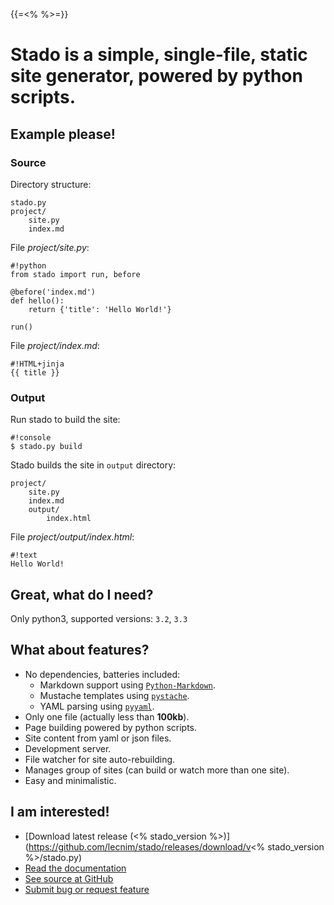 {{=<% %>=}}



Stado is a simple, single-file, static site generator, powered by python scripts.
=================================================================================


Example please!
---------------

### Source ###

Directory structure:

    stado.py
    project/
        site.py
        index.md

File *project/site.py*:

    #!python
    from stado import run, before

    @before('index.md')
    def hello():
        return {'title': 'Hello World!'}

    run()

File *project/index.md*:

    #!HTML+jinja
    {{ title }}

### Output ###
Run stado to build the site:

    #!console
    $ stado.py build

Stado builds the site in `output` directory:

    project/
        site.py
        index.md
        output/
            index.html

File *project/output/index.html*:

    #!text
    Hello World!



Great, what do I need?
----------------------

Only python3, supported versions: `3.2`, `3.3`

What about features?
--------------------

- No dependencies, batteries included:
    - Markdown support using [`Python-Markdown`](https://github.com/waylan/Python-Markdown).
    - Mustache templates using [`pystache`](https://github.com/defunkt/pystache).
    - YAML parsing using [`pyyaml`](https://github.com/yaml/pyyaml).
- Only one file (actually less than **100kb**).
- Page building powered by python scripts.
- Site content from yaml or json files.
- Development server.
- File watcher for site auto-rebuilding.
- Manages group of sites (can build or watch more than one site).
- Easy and minimalistic.

I am interested!
-----------

- [Download latest release (<% stado_version %>)](https://github.com/lecnim/stado/releases/download/v<% stado_version %>/stado.py)
- [Read the documentation](docs)
- [See source at GitHub](https://github.com/lecnim/stado)
- [Submit bug or request feature](https://github.com/lecnim/stado/issues)



